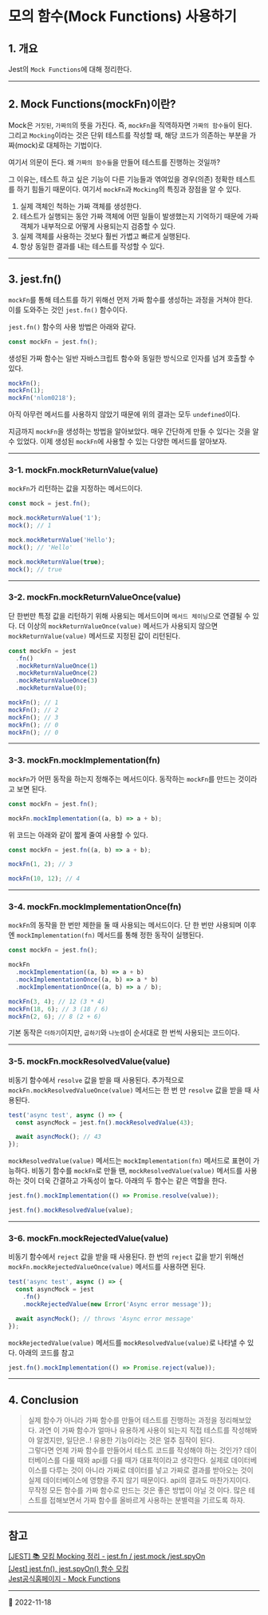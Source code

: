 # 모의 함수(Mock Functions) 사용하기

## 1. 개요

Jest의 `Mock Functions`에 대해 정리한다.

---

## 2. Mock Functions(mockFn)이란?

Mock은 `거짓된`, `가짜의`의 뜻을 가진다. 즉, `mockFn`을 직역하자면 `가짜의 함수들`이 된다. 그리고 `Mocking`이라는 것은 단위 테스트를 작성할 때, 해당 코드가 의존하는 부분을 가짜(mock)로 대체하는 기법이다.

여기서 의문이 든다. 왜 `가짜의 함수들`을 만들어 테스트를 진행하는 것일까?

그 이유는, 테스트 하고 싶은 기능이 다른 기능들과 엮여있을 경우(의존) 정확한 테스트를 하기 힘들기 때문이다. 여기서 `mockFn`과 `Mocking`의 특징과 장점을 알 수 있다.

1. 실제 객체인 척하는 가짜 객체를 생성한다.
2. 테스트가 실행되는 동안 가짜 객체에 어떤 일들이 발생했는지 기억하기 때문에 가짜 객체가 내부적으로 어떻게 사용되는지 검증할 수 있다.
3. 실제 객체를 사용하는 것보다 훨씬 가볍고 빠르게 실행된다.
4. 항상 동일한 결과를 내는 테스트를 작성할 수 있다.

---

## 3. jest.fn()

`mockFn`를 통해 테스트를 하기 위해선 먼저 가짜 함수를 생성하는 과정을 거쳐야 한다. 이를 도와주는 것인 `jest.fn()` 함수이다.

`jest.fn()` 함수의 사용 방법은 아래와 같다.

```javascript
const mockFn = jest.fn();
```

생성된 가짜 함수는 일반 자바스크립트 함수와 동일한 방식으로 인자를 넘겨 호출할 수 있다.

```javascript
mockFn();
mockFn(1);
mockFn('nlom0218');
```

아직 아무런 메서드를 사용하지 않았기 때문에 위의 결과는 모두 `undefined`이다.

지금까지 `mockFn`을 생성하는 방법을 알아보았다. 매우 간단하게 만들 수 있다는 것을 알 수 있었다. 이제 생성된 `mockFn`에 사용할 수 있는 다양한 메서드를 알아보자.

---

### 3-1. mockFn.mockReturnValue(value)

`mockFn`가 리턴하는 값을 지정하는 메서드이다.

```javascript
const mock = jest.fn();

mock.mockReturnValue('1');
mock(); // 1

mock.mockReturnValue('Hello');
mock(); // 'Hello'

mock.mockReturnValue(true);
mock(); // true
```

---

### 3-2. mockFn.mockReturnValueOnce(value)

단 한번만 특정 값을 리턴하기 위해 사용되는 메서드이며 `메서드 체이닝`으로 연결될 수 있다. 더 이상의 `mockReturnValueOnce(value)` 메서드가 사용되지 않으면 `mockReturnValue(value)` 메서드로 지정된 값이 리턴된다.

```javascript
const mockFn = jest
  .fn()
  .mockReturnValueOnce(1)
  .mockReturnValueOnce(2)
  .mockReturnValueOnce(3)
  .mockReturnValue(0);

mockFn(); // 1
mockFn(); // 2
mockFn(); // 3
mockFn(); // 0
mockFn(); // 0
```

---

### 3-3. mockFn.mockImplementation(fn)

`mockFn`가 어떤 동작을 하는지 정해주는 메서드이다. 동작하는 `mockFn`를 만드는 것이라고 보면 된다.

```javascript
const mockFn = jest.fn();

mockFn.mockImplementation((a, b) => a + b);
```

위 코드는 아래와 같이 짧게 줄여 사용할 수 있다.

```javascript
const mockFn = jest.fn((a, b) => a + b);

mockFn(1, 2); // 3

mockFn(10, 12); // 4
```

---

### 3-4. mockFn.mockImplementationOnce(fn)

`mockFn`의 동작을 한 번만 제한을 둘 때 사용되는 메서드이다. 단 한 번만 사용되며 이후엔 `mockImplementation(fn)` 메서드를 통해 정한 동작이 실행된다.

```javascript
const mockFn = jest.fn();

mockFn
  .mockImplementation((a, b) => a + b)
  .mockImplementationOnce((a, b) => a * b)
  .mockImplementationOnce((a, b) => a / b);

mockFn(3, 4); // 12 (3 * 4)
mockFn(18, 6); // 3 (18 / 6)
mockFn(2, 6); // 8 (2 + 6)
```

기본 동작은 `더하기`이지만, `곱하기`와 `나눗셈`이 순서대로 한 번씩 사용되는 코드이다.

---

### 3-5. mockFn.mockResolvedValue(value)

비동기 함수에서 `resolve` 값을 받을 때 사용된다. 추가적으로 `mockFn.mockResolvedValueOnce(value)` 메서드는 한 번 만 `resolve` 값을 받을 때 사용된다.

```javascript
test('async test', async () => {
  const asyncMock = jest.fn().mockResolvedValue(43);

  await asyncMock(); // 43
});
```

`mockResolvedValue(value)` 메서드는 `mockImplementation(fn)` 메서드로 표현이 가능하다. 비동기 함수를 `mockFn`로 만들 땐, `mockResolvedValue(value)` 메서드를 사용하는 것이 더욱 간결하고 가독성이 높다. 아래의 두 함수는 같은 역할을 한다.

```javascript
jest.fn().mockImplementation(() => Promise.resolve(value));

jest.fn().mockResolvedValue(value);
```

---

### 3-6. mockFn.mockRejectedValue(value)

비동기 함수에서 `reject` 값을 받을 때 사용된다. 한 번의 `reject` 값을 받기 위해선 `mockFn.mockRejectedValueOnce(value)` 메서드를 사용하면 된다.

```javascript
test('async test', async () => {
  const asyncMock = jest
    .fn()
    .mockRejectedValue(new Error('Async error message'));

  await asyncMock(); // throws 'Async error message'
});
```

`mockRejectedValue(value)` 메서드를 `mockResolvedValue(value)`로 나타낼 수 있다. 아래의 코드를 참고

```javascript
jest.fn().mockImplementation(() => Promise.reject(value));
```

---

## 4. Conclusion

> 실제 함수가 아니라 가짜 함수를 만들어 테스트를 진행하는 과정을 정리해보았다. 과연 이 가짜 함수가 얼마나 유용하게 사용이 되는지 직접 테스트를 작성해봐야 알겠지만, 일단은..! 유용한 기능이라는 것은 얼추 짐작이 된다.  
> 그렇다면 언제 가짜 함수를 만들어서 테스트 코드를 작성해야 하는 것인가? 데이터베이스를 다룰 때와 api를 다룰 때가 대표적이라고 생각한다. 실제로 데이터베이스를 다루는 것이 아니라 가짜로 데이터를 넣고 가짜로 결과를 받아오는 것이 실제 데이터베이스에 영향을 주지 않기 때문이다. api의 결과도 마찬가지이다.  
> 무작정 모든 함수를 가짜 함수로 만드는 것은 좋은 방법이 아닐 것 이다. 많은 테스트를 접해보면서 가짜 함수를 올바르게 사용하는 분별력을 기르도록 하자.

---

## 참고

[[JEST] 📚 모킹 Mocking 정리 - jest.fn / jest.mock /jest.spyOn](https://inpa.tistory.com/entry/JEST-%F0%9F%93%9A-%EB%AA%A8%ED%82%B9-mocking-jestfn-jestspyOn)  
[[Jest] jest.fn(), jest.spyOn() 함수 모킹](https://www.daleseo.com/jest-fn-spy-on/)  
[Jest공식홈페이지 - Mock Functions](https://jestjs.io/docs/mock-function-api)

---

📅 2022-11-18

